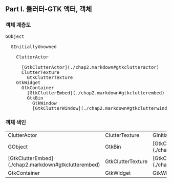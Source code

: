 ## Part I. 클러터-GTK 액터, 객체 ##

### 객체 계층도 ###

<pre>
GObject<br/>
&nbsp;&nbsp;GInitiallyUnowned<br/>
&nbsp;&nbsp;&nbsp;&nbsp;ClutterActor<br/>
&nbsp;&nbsp;&nbsp;&nbsp;&nbsp;&nbsp;[GtkClutterActor](./chap2.markdown#gtkclutteractor)
&nbsp;&nbsp;&nbsp;&nbsp;&nbsp;&nbsp;ClutterTexture
&nbsp;&nbsp;&nbsp;&nbsp;&nbsp;&nbsp;&nbsp;&nbsp;GtkClutterTexture
&nbsp;&nbsp;&nbsp;&nbsp;GtkWidget
&nbsp;&nbsp;&nbsp;&nbsp;&nbsp;&nbsp;GtkContainer
&nbsp;&nbsp;&nbsp;&nbsp;&nbsp;&nbsp;&nbsp;&nbsp;[GtkClutterEmbed](./chap2.markdown#gtkclutterembed)
&nbsp;&nbsp;&nbsp;&nbsp;&nbsp;&nbsp;&nbsp;&nbsp;GtkBin
&nbsp;&nbsp;&nbsp;&nbsp;&nbsp;&nbsp;&nbsp;&nbsp;&nbsp;&nbsp;GtkWindow
&nbsp;&nbsp;&nbsp;&nbsp;&nbsp;&nbsp;&nbsp;&nbsp;&nbsp;&nbsp;[GtkClutterWindow](./chap2.markdown#gtkclutterwindow)
</pre>

### 객체 색인 ###

<table border="0">
<tr><td width="33%"> ClutterActor                                        </td><td width="33%"> ClutterTexture    </td><td width="34%"> GInitiallyUnowned                                     </td></tr>
<tr><td>             GObject                                             </td><td>             GtkBin            </td><td>             [GtkClutterActor](./chap2.markdown#gtkclutteractor)   </td></tr>
<tr><td>             [GtkClutterEmbed](./chap2.markdown#gtkclutterembed) </td><td>             GtkClutterTexture </td><td>             [GtkClutterWindow](./chap2.markdown#gtkclutterwindow) </td></tr>
<tr><td>             GtkContainer                                        </td><td>             GtkWidget         </td><td>             GtkWindow                                             </td></tr>
</table>
